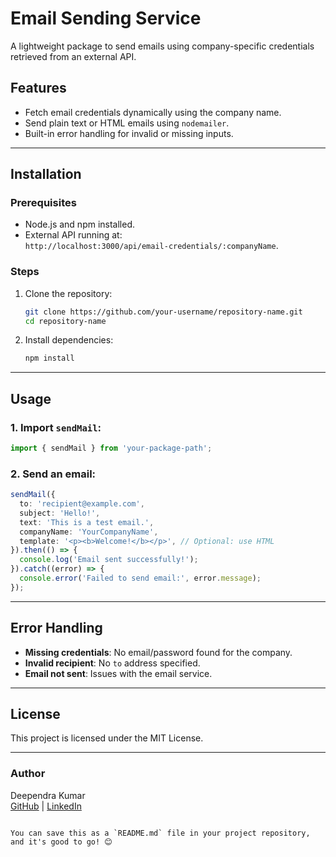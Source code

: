# Email Sending Service

A lightweight package to send emails using company-specific credentials retrieved from an external API.

## Features

- Fetch email credentials dynamically using the company name.
- Send plain text or HTML emails using `nodemailer`.
- Built-in error handling for invalid or missing inputs.

---

## Installation

### Prerequisites
- Node.js and npm installed.
- External API running at:  
  `http://localhost:3000/api/email-credentials/:companyName`.

### Steps
1. Clone the repository:
   ```bash
   git clone https://github.com/your-username/repository-name.git
   cd repository-name
   ```
2. Install dependencies:
   ```bash
   npm install
   ```

---

## Usage

### 1. Import `sendMail`:
```typescript
import { sendMail } from 'your-package-path';
```

### 2. Send an email:
```typescript
sendMail({
  to: 'recipient@example.com',
  subject: 'Hello!',
  text: 'This is a test email.',
  companyName: 'YourCompanyName',
  template: '<p><b>Welcome!</b></p>', // Optional: use HTML
}).then(() => {
  console.log('Email sent successfully!');
}).catch((error) => {
  console.error('Failed to send email:', error.message);
});
```

---

## Error Handling

- **Missing credentials**: No email/password found for the company.
- **Invalid recipient**: No `to` address specified.
- **Email not sent**: Issues with the email service.

---

## License

This project is licensed under the MIT License.

---

### Author
Deependra Kumar  
[GitHub](https://github.com/Deep-1507) | [LinkedIn](https://www.linkedin.com/in/deep-fl1507/)
```

You can save this as a `README.md` file in your project repository, and it's good to go! 😊
